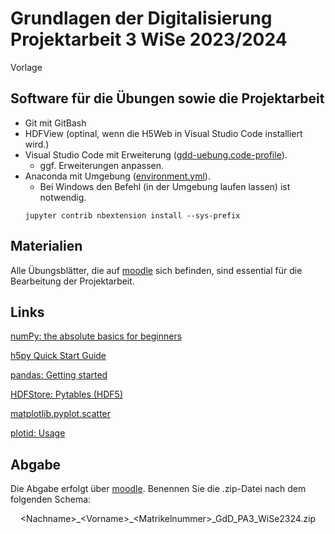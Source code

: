 # Grundlagen der Digitalisierung Projektarbeit 3 WiSe 2023/2024
Vorlage

## Software für die Übungen sowie die Projektarbeit
- Git mit GitBash
- HDFView (optinal, wenn die H5Web in Visual Studio Code installiert wird.)
- Visual Studio Code mit Erweiterung ([gdd-uebung.code-profile](gdd-uebung.code-profile)).
    - ggf. Erweiterungen anpassen.
- Anaconda mit Umgebung ([environment.yml](environment.yml)).
    - Bei Windows den Befehl (in der Umgebung laufen lassen) ist notwendig.
    ```shell
    jupyter contrib nbextension install --sys-prefix
    ```
## Materialien
Alle Übungsblätter, die auf [moodle](https://moodle.tu-darmstadt.de/course/view.php?id=35011&section=25#tabs-tree-start) sich befinden, sind essential für die Bearbeitung der Projektarbeit.

## Links
[numPy: the absolute basics for beginners](https://numpy.org/doc/stable/user/absolute_beginners.html)

[h5py Quick Start Guide](https://docs.h5py.org/en/stable/quick.html)

[pandas: Getting started](https://pandas.pydata.org/docs/getting_started/index.html#getting-started)

[HDFStore: Pytables (HDF5)](https://pandas.pydata.org/docs/reference/io.html#hdfstore-pytables-hdf5)

[matplotlib.pyplot.scatter](https://matplotlib.org/stable/api/_as_gen/matplotlib.pyplot.scatter.html#matplotlib.pyplot.scatter)

[plotid: Usage](https://plotid.pages.rwth-aachen.de/plotid_python/)

## Abgabe
Die Abgabe erfolgt über [moodle](https://moodle.tu-darmstadt.de/mod/assign/view.php?id=1210917). Benennen Sie die .zip-Datei nach dem folgenden Schema:

<p style="text-align: center;"> &lt;Nachname&gt;_&lt;Vorname&gt;_&lt;Matrikelnummer&gt;_GdD_PA3_WiSe2324.zip</p>
